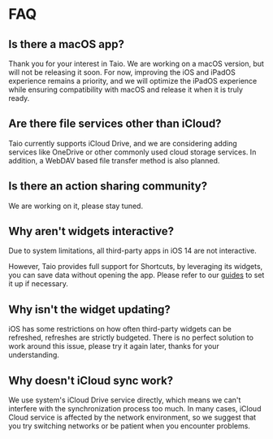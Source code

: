 # FAQ

## Is there a macOS app?

Thank you for your interest in Taio. We are working on a macOS version, but will not be releasing it soon. For now, improving the iOS and iPadOS experience remains a priority, and we will optimize the iPadOS experience while ensuring compatibility with macOS and release it when it is truly ready.

## Are there file services other than iCloud?

Taio currently supports iCloud Drive, and we are considering adding services like OneDrive or other commonly used cloud storage services. In addition, a WebDAV based file transfer method is also planned.

## Is there an action sharing community?

We are working on it, please stay tuned.

## Why aren't widgets interactive?

Due to system limitations, all third-party apps in iOS 14 are not interactive.

However, Taio provides full support for Shortcuts, by leveraging its widgets, you can save data without opening the app. Please refer to our [guides](integration/shortcuts.md) to set it up if necessary.

## Why isn't the widget updating?

iOS has some restrictions on how often third-party widgets can be refreshed, refreshes are strictly budgeted. There is no perfect solution to work around this issue, please try it again later, thanks for your understanding.

## Why doesn't iCloud sync work?

We use system's iCloud Drive service directly, which means we can't interfere with the synchronization process too much. In many cases, iCloud Cloud service is affected by the network environment, so we suggest that you try switching networks or be patient when you encounter problems.